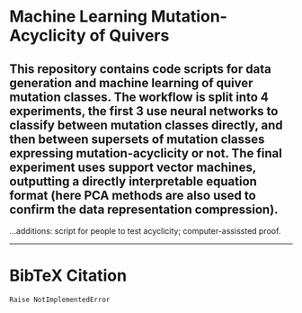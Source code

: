 # Machine Learning Mutation-Acyclicity of Quivers   
This repository contains code scripts for data generation and machine learning of quiver mutation classes. The workflow is split into 4 experiments, the first 3 use neural networks to classify between mutation classes directly, and then between supersets of mutation classes expressing mutation-acyclicity or not. The final experiment uses support vector machines, outputting a directly interpretable equation format (here PCA methods are also used to confirm the data representation compression).
------------------------------------------------------------------------

...additions: script for people to test acyclicity; computer-assissted proof.

------------------------------------------------------------------------
# BibTeX Citation
``` 
Raise NotImplementedError
```
